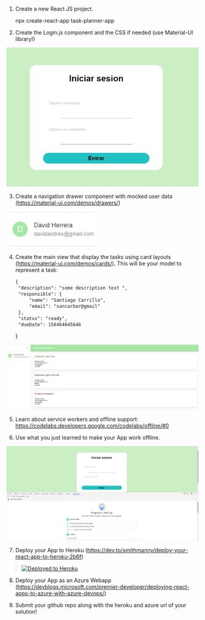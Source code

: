 1. Create a new React JS project.

    
    npx create-react-app task-planner-app
    

2. Create the Login.js component and the CSS if needed (use Material-UI library!)

![](images/login.png)

3. Create a navigation drawer component with mocked user data (https://material-ui.com/demos/drawers/)

![](images/dataUser.png)

4. Create the main view that display the tasks using card layouts (https://material-ui.com/demos/cards/). 
    This will be your model to represent a task:
  
       {
        "description": "some description text ",
        "responsible": {
            "name": "Santiago Carrillo",
            "email": "sancarbar@gmail"
        },
        "status": "ready",
        "dueDate": 156464645646
    }



![](images/drawer.png)

5. Learn about service workers and offline support: https://codelabs.developers.google.com/codelabs/offline/#0

6. Use what you just learned to make your App work offline.

![](images/PWA.png)

7. Deploy your App to Heroku (https://dev.to/smithmanny/deploy-your-react-app-to-heroku-2b6f)

> [![Deployed to Heroku](https://www.herokucdn.com/deploy/button.png)](https://boiling-bayou-78806.herokuapp.com/)

8. Deploy your App as an Azure Webapp (https://devblogs.microsoft.com/premier-developer/deploying-react-apps-to-azure-with-azure-devops/)

9. Submit your github repo along with the heroku and azure url of your solution!